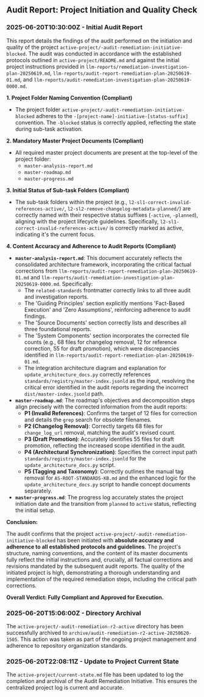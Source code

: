 ## Audit Report: Project Initiation and Quality Check

### 2025-06-20T10:30:00Z - Initial Audit Report

This report details the findings of the audit performed on the initiation and quality of the project `active-project/-audit-remediation-initiative-blocked`. The audit was conducted in accordance with the established protocols outlined in `active-project/README.md` and against the initial project instructions provided in `llm-reports/remediation-investigation-plan-20250619.md`, `llm-reports/audit-report-remediation-plan-20250619-01.md`, and `llm-reports/audit-remediation-investigation-plan-20250619-0000.md`.

**1. Project Folder Naming Convention (Compliant)**
- The project folder `active-project/-audit-remediation-initiative-blocked` adheres to the `-[project-name]-initiative-[status-suffix]` convention. The `-blocked` status is correctly applied, reflecting the state during sub-task activation.

**2. Mandatory Master Project Documents (Compliant)**
- All required master project documents are present at the top-level of the project folder:
    - `master-analysis-report.md`
    - `master-roadmap.md`
    - `master-progress.md`

**3. Initial Status of Sub-task Folders (Compliant)**
- The sub-task folders within the project (e.g., `l2-sl1-correct-invalid-references-active/`, `l2-sl2-remove-changelog-metadata-planned/`) are correctly named with their respective status suffixes (`-active`, `-planned`), aligning with the project lifecycle guidelines. Specifically, `l2-sl1-correct-invalid-references-active/` is correctly marked as active, indicating it's the current focus.

**4. Content Accuracy and Adherence to Audit Reports (Compliant)**
- **`master-analysis-report.md`**: This document accurately reflects the consolidated architecture framework, incorporating the critical factual corrections from `llm-reports/audit-report-remediation-plan-20250619-01.md` and `llm-reports/audit-remediation-investigation-plan-20250619-0000.md`. Specifically:
    - The `related-standards` frontmatter correctly links to all three audit and investigation reports.
    - The 'Guiding Principles' section explicitly mentions 'Fact-Based Execution' and 'Zero Assumptions', reinforcing adherence to audit findings.
    - The 'Source Documents' section correctly lists and describes all three foundational reports.
    - The 'System Components' section incorporates the corrected file counts (e.g., 68 files for changelog removal, 12 for reference correction, 55 for draft promotion), which were discrepancies identified in `llm-reports/audit-report-remediation-plan-20250619-01.md`.
    - The integration architecture diagram and explanation for `update_architecture_docs.py` correctly references `standards/registry/master-index.jsonld` as the input, resolving the critical error identified in the audit reports regarding the incorrect `dist/master-index.jsonld` path.
- **`master-roadmap.md`**: The roadmap's objectives and decomposition steps align precisely with the corrected information from the audit reports:
    - **P1 (Invalid References)**: Confirms the target of 12 files for correction and details the `grep` search for obsolete filenames.
    - **P2 (Changelog Removal)**: Correctly targets 68 files for `change_log_url` removal, matching the audit's revised count.
    - **P3 (Draft Promotion)**: Accurately identifies 55 files for draft promotion, reflecting the increased scope identified in the audit.
    - **P4 (Architectural Synchronization)**: Specifies the correct input path `standards/registry/master-index.jsonld` for the `update_architecture_docs.py` script.
    - **P5 (Tagging and Taxonomy)**: Correctly outlines the manual tag removal for `AS-ROOT-STANDARDS-KB.md` and the enhanced logic for the `update_architecture_docs.py` script to handle concept documents separately.
- **`master-progress.md`**: The progress log accurately states the project initiation date and the transition from `planned` to `active` status, reflecting the initial setup.

**Conclusion:**

The audit confirms that the project `active-project/-audit-remediation-initiative-blocked` has been initiated with **absolute accuracy and adherence to all established protocols and guidelines**. The project's structure, naming conventions, and the content of its master documents fully reflect the initial instructions and, crucially, all factual corrections and revisions mandated by the subsequent audit reports. The quality of the initiated project is high, demonstrating a thorough understanding and implementation of the required remediation steps, including the critical path corrections.

**Overall Verdict: Fully Compliant and Approved for Execution.**

### 2025-06-20T15:06:00Z - Directory Archival
The `active-project/-audit-remediation-r2-active` directory has been successfully archived to `archive/audit-remediation-r2-active-20250620-1505`. This action was taken as part of the ongoing project management and adherence to repository organization standards.

### 2025-06-20T22:08:11Z - Update to Project Current State
The `active-project/current-state.md` file has been updated to log the completion and archival of the Audit Remediation Initiative. This ensures the centralized project log is current and accurate. 